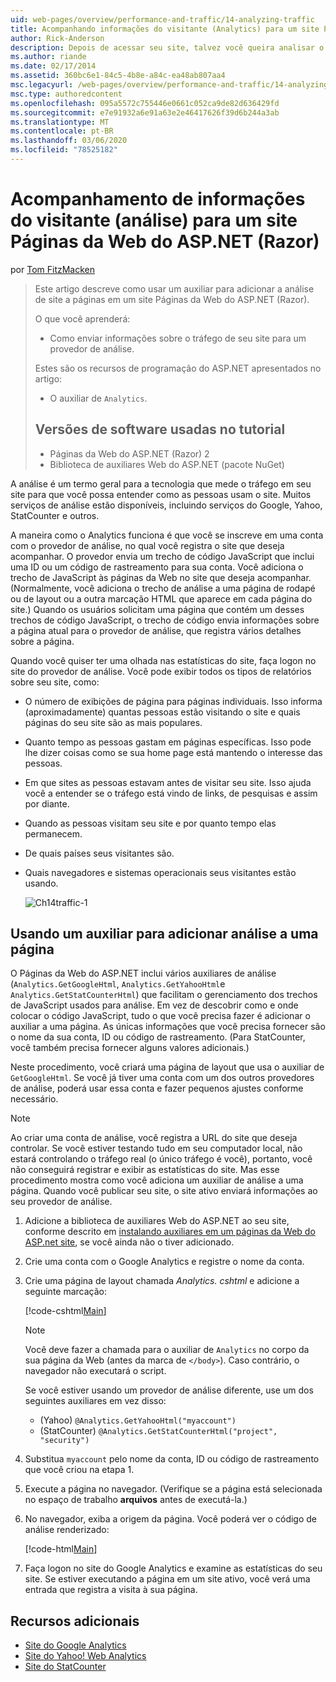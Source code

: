 ```yaml
---
uid: web-pages/overview/performance-and-traffic/14-analyzing-traffic
title: Acompanhando informações do visitante (Analytics) para um site Páginas da Web do ASP.NET (Razor) | Microsoft Docs
author: Rick-Anderson
description: Depois de acessar seu site, talvez você queira analisar o tráfego do site.
ms.author: riande
ms.date: 02/17/2014
ms.assetid: 360bc6e1-84c5-4b8e-a84c-ea48ab807aa4
msc.legacyurl: /web-pages/overview/performance-and-traffic/14-analyzing-traffic
msc.type: authoredcontent
ms.openlocfilehash: 095a5572c755446e0661c052ca9de82d636429fd
ms.sourcegitcommit: e7e91932a6e91a63e2e46417626f39d6b244a3ab
ms.translationtype: MT
ms.contentlocale: pt-BR
ms.lasthandoff: 03/06/2020
ms.locfileid: "78525182"
---
```

# <a name="tracking-visitor-information-analytics-for-an-aspnet-web-pages-razor-site"></a>Acompanhamento de informações do visitante (análise) para um site Páginas da Web do ASP.NET (Razor)

por [Tom FitzMacken](https://github.com/tfitzmac)

> Este artigo descreve como usar um auxiliar para adicionar a análise de site a páginas em um site Páginas da Web do ASP.NET (Razor).
> 
> O que você aprenderá:
> 
> - Como enviar informações sobre o tráfego de seu site para um provedor de análise.
> 
> Estes são os recursos de programação do ASP.NET apresentados no artigo:
> 
> - O auxiliar de `Analytics`.
>   
> 
> ## <a name="software-versions-used-in-the-tutorial"></a>Versões de software usadas no tutorial
> 
> 
> - Páginas da Web do ASP.NET (Razor) 2
> - Biblioteca de auxiliares Web do ASP.NET (pacote NuGet)

A análise é um termo geral para a tecnologia que mede o tráfego em seu site para que você possa entender como as pessoas usam o site. Muitos serviços de análise estão disponíveis, incluindo serviços do Google, Yahoo, StatCounter e outros.

A maneira como o Analytics funciona é que você se inscreve em uma conta com o provedor de análise, no qual você registra o site que deseja acompanhar. O provedor envia um trecho de código JavaScript que inclui uma ID ou um código de rastreamento para sua conta. Você adiciona o trecho de JavaScript às páginas da Web no site que deseja acompanhar. (Normalmente, você adiciona o trecho de análise a uma página de rodapé ou de layout ou a outra marcação HTML que aparece em cada página do site.) Quando os usuários solicitam uma página que contém um desses trechos de código JavaScript, o trecho de código envia informações sobre a página atual para o provedor de análise, que registra vários detalhes sobre a página.

Quando você quiser ter uma olhada nas estatísticas do site, faça logon no site do provedor de análise. Você pode exibir todos os tipos de relatórios sobre seu site, como:

- O número de exibições de página para páginas individuais. Isso informa (aproximadamente) quantas pessoas estão visitando o site e quais páginas do seu site são as mais populares.
- Quanto tempo as pessoas gastam em páginas específicas. Isso pode lhe dizer coisas como se sua home page está mantendo o interesse das pessoas.
- Em que sites as pessoas estavam antes de visitar seu site. Isso ajuda você a entender se o tráfego está vindo de links, de pesquisas e assim por diante.
- Quando as pessoas visitam seu site e por quanto tempo elas permanecem.
- De quais países seus visitantes são.
- Quais navegadores e sistemas operacionais seus visitantes estão usando.

    ![Ch14traffic-1](14-analyzing-traffic/_static/image1.jpg)

## <a name="using-a-helper-to-add-analytics-to-a-page"></a>Usando um auxiliar para adicionar análise a uma página

O Páginas da Web do ASP.NET inclui vários auxiliares de análise (`Analytics.GetGoogleHtml`, `Analytics.GetYahooHtml`e `Analytics.GetStatCounterHtml`) que facilitam o gerenciamento dos trechos de JavaScript usados para análise. Em vez de descobrir como e onde colocar o código JavaScript, tudo o que você precisa fazer é adicionar o auxiliar a uma página. As únicas informações que você precisa fornecer são o nome da sua conta, ID ou código de rastreamento. (Para StatCounter, você também precisa fornecer alguns valores adicionais.)

Neste procedimento, você criará uma página de layout que usa o auxiliar de `GetGoogleHtml`. Se você já tiver uma conta com um dos outros provedores de análise, poderá usar essa conta e fazer pequenos ajustes conforme necessário.

> [!NOTE]
> Ao criar uma conta de análise, você registra a URL do site que deseja controlar. Se você estiver testando tudo em seu computador local, não estará controlando o tráfego real (o único tráfego é você), portanto, você não conseguirá registrar e exibir as estatísticas do site. Mas esse procedimento mostra como você adiciona um auxiliar de análise a uma página. Quando você publicar seu site, o site ativo enviará informações ao seu provedor de análise.

1. Adicione a biblioteca de auxiliares Web do ASP.NET ao seu site, conforme descrito em [instalando auxiliares em um páginas da Web do ASP.net site](https://go.microsoft.com/fwlink/?LinkId=252372), se você ainda não o tiver adicionado.
2. Crie uma conta com o Google Analytics e registre o nome da conta.
3. Crie uma página de layout chamada *Analytics. cshtml* e adicione a seguinte marcação:

    [!code-cshtml[Main](14-analyzing-traffic/samples/sample1.cshtml)]

    > [!NOTE]
    > Você deve fazer a chamada para o auxiliar de `Analytics` no corpo da sua página da Web (antes da marca de `</body>`). Caso contrário, o navegador não executará o script.

    Se você estiver usando um provedor de análise diferente, use um dos seguintes auxiliares em vez disso:

    - (Yahoo) `@Analytics.GetYahooHtml("myaccount")`
    - (StatCounter) `@Analytics.GetStatCounterHtml("project", "security")`
4. Substitua `myaccount` pelo nome da conta, ID ou código de rastreamento que você criou na etapa 1.
5. Execute a página no navegador. (Verifique se a página está selecionada no espaço de trabalho **arquivos** antes de executá-la.)
6. No navegador, exiba a origem da página. Você poderá ver o código de análise renderizado:

    [!code-html[Main](14-analyzing-traffic/samples/sample2.html)]
7. Faça logon no site do Google Analytics e examine as estatísticas do seu site. Se estiver executando a página em um site ativo, você verá uma entrada que registra a visita à sua página.

<a id="Additional_Resources"></a>
## <a name="additional-resources"></a>Recursos adicionais

- [Site do Google Analytics](https://www.google.com/analytics/)
- [Site do Yahoo! Web Analytics](http://help.yahoo.com/l/us/yahoo/ywa/)
- [Site do StatCounter](http://statcounter.com/)
